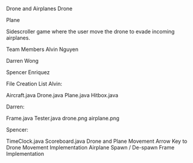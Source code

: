 Drone and Airplanes
Drone

Plane

Sidescroller game where the user move the drone to evade incoming airplanes.

Team Members
Alvin Nguyen

Darren Wong

Spencer Enriquez


File Creation List
Alvin:

Aircraft.java
Drone.java
Plane.java
Hitbox.java

Darren:

Frame.java
Tester.java
drone.png
airplane.png

Spencer:

TimeClock.java
Scoreboard.java
Drone and Plane Movement
Arrow Key to Drone Movement Implementation
Airplane Spawn / De-spawn Frame Implementation
